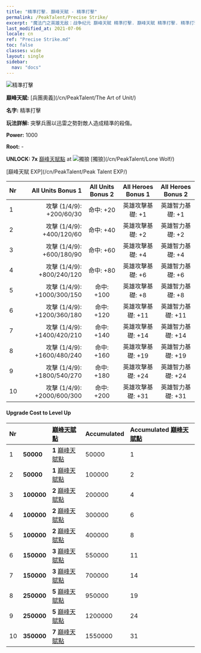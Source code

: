 ```yaml
---
title: "精準打擊. 巔峰天賦 - 精準打擊"
permalink: /PeakTalent/Precise Strike/
excerpt: "魔法门之英雄无敌：战争纪元 巔峰天賦 精準打擊. 巔峰天賦 精準打擊. 精準打擊"
last_modified_at: 2021-07-06
locale: cn
ref: "Precise Strike.md"
toc: false
classes: wide
layout: single
sidebar:
  nav: "docs"
---
```


  ![精準打擊](/images/pt/talent_2002.png)

  **巔峰天賦:** [兵團奧義](/cn/PeakTalent/The Art of Unit/)

  **名字:** 精準打擊

  **玩法詳解:** 突擊兵團以迅雷之勢對敵人造成精準的殺傷。

  **Power:** 1000

  **Root:** -

  **UNLOCK: 7x** [巔峰天賦點](/cn/Items/con_934/) at ![獨狼](/images/pt/talent_2001.png) [獨狼](/cn/PeakTalent/Lone Wolf/)

  [巔峰天賦 EXP](/cn/PeakTalent/Peak Talent EXP/)

  | Nr | All Units Bonus 1 | All Units Bonus 2 | All Heroes Bonus 1 | All Heroes Bonus 2 |
  |:---|--------------:|:-------------:|:-------------:|:-------------:|
  | 1 | 攻擊 (1/4/9): +200/60/30 | 命中: +20 | 英雄攻擊基礎: +1 | 英雄智力基礎: +1 |
  | 2 | 攻擊 (1/4/9): +400/120/60 | 命中: +40 | 英雄攻擊基礎: +2 | 英雄智力基礎: +2 |
  | 3 | 攻擊 (1/4/9): +600/180/90 | 命中: +60 | 英雄攻擊基礎: +4 | 英雄智力基礎: +4 |
  | 4 | 攻擊 (1/4/9): +800/240/120 | 命中: +80 | 英雄攻擊基礎: +6 | 英雄智力基礎: +6 |
  | 5 | 攻擊 (1/4/9): +1000/300/150 | 命中: +100 | 英雄攻擊基礎: +8 | 英雄智力基礎: +8 |
  | 6 | 攻擊 (1/4/9): +1200/360/180 | 命中: +120 | 英雄攻擊基礎: +11 | 英雄智力基礎: +11 |
  | 7 | 攻擊 (1/4/9): +1400/420/210 | 命中: +140 | 英雄攻擊基礎: +14 | 英雄智力基礎: +14 |
  | 8 | 攻擊 (1/4/9): +1600/480/240 | 命中: +160 | 英雄攻擊基礎: +19 | 英雄智力基礎: +19 |
  | 9 | 攻擊 (1/4/9): +1800/540/270 | 命中: +180 | 英雄攻擊基礎: +24 | 英雄智力基礎: +24 |
  | 10 | 攻擊 (1/4/9): +2000/600/300 | 命中: +200 | 英雄攻擊基礎: +31 | 英雄智力基礎: +31 |


#### Upgrade Cost to Level Up

  | Nr | <i class="fas fa-coins"/> | [巔峰天賦點](/cn/Items/con_934/) | Accumulated <i class="fas fa-coins"/> | Accumulated [巔峰天賦點](/cn/Items/con_934/) |
  |:---|:--------------|:-------------|:-------------|:-------------|
  | 1 | **50000** | **1** [巔峰天賦點](/cn/Items/con_934/) | 50000 | 1 |
  | 2 | **50000** | **1** [巔峰天賦點](/cn/Items/con_934/) | 100000 | 2 |
  | 3 | **100000** | **2** [巔峰天賦點](/cn/Items/con_934/) | 200000 | 4 |
  | 4 | **100000** | **2** [巔峰天賦點](/cn/Items/con_934/) | 300000 | 6 |
  | 5 | **100000** | **2** [巔峰天賦點](/cn/Items/con_934/) | 400000 | 8 |
  | 6 | **150000** | **3** [巔峰天賦點](/cn/Items/con_934/) | 550000 | 11 |
  | 7 | **150000** | **3** [巔峰天賦點](/cn/Items/con_934/) | 700000 | 14 |
  | 8 | **250000** | **5** [巔峰天賦點](/cn/Items/con_934/) | 950000 | 19 |
  | 9 | **250000** | **5** [巔峰天賦點](/cn/Items/con_934/) | 1200000 | 24 |
  | 10 | **350000** | **7** [巔峰天賦點](/cn/Items/con_934/) | 1550000 | 31 |
